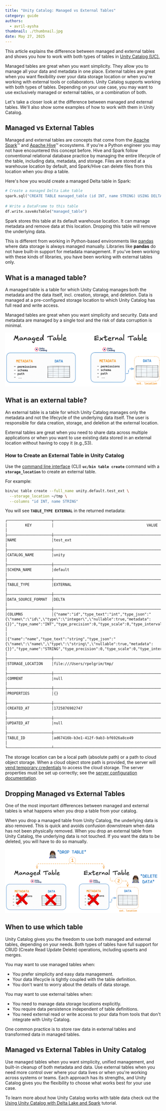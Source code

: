 ```yaml
---
title: "Unity Catalog: Managed vs External Tables"
category: guide
authors:
  - avril-aysha
thumbnail: ./thumbnail.jpg
date: May 27, 2025
---
```


This article explains the difference between managed and external tables and shows you how to work with both types of tables in [Unity Catalog (UC).](https://www.unitycatalog.io/)

Managed tables are great when you want simplicity. They allow you to manage all your data and metadata in one place. External tables are great when you want flexibility over your data storage location or when you're working with external tools or collaborators. Unity Catalog supports working with both types of tables. Depending on your use case, you may want to use exclusively managed or external tables, or a combination of both.

Let's take a closer look at the difference between managed and external tables. We'll also show some examples of how to work with them in Unity Catalog.

## Managed vs External Tables

Managed and external tables are concepts that come from the [Apache Spark](https://spark.apache.org/)™ and [Apache Hive](https://hive.apache.org/)™ ecosystems. If you're a Python engineer you may not have encountered this concept before. Hive and Spark follow conventional relational database practice by managing the entire lifecycle of the table, including data, metadata, and storage. Files are stored at a warehouse location by default, and Spark/Hive can delete files from this location when you drop a table.

Here's how you would create a managed Delta table in Spark:

```python
# Create a managed Delta Lake table
spark.sql("CREATE TABLE managed_table (id INT, name STRING) USING DELTA")

# Write a DataFrame to this table
df.write.saveAsTable("managed_table")
```

Spark stores this table at its default warehouse location. It can manage metadata and remove data at this location. Dropping this table will remove the underlying data.

This is different from working in Python-based environments like [pandas](https://pandas.pydata.org/) where data storage is always managed manually. Libraries like **pandas** do not have built-in support for metadata management. If you've been working with these kinds of libraries, you have been working with external tables only.

## What is a managed table?

A managed table is a table for which Unity Catalog manages both the metadata and the data itself, incl. creation, storage, and deletion. Data is managed at a pre-configured storage location to which Unity Catalog has full read and write access.

Managed tables are great when you want simplicity and security. Data and metadata are managed by a single tool and the risk of data corruption is minimal.

![Managed vs External tables](./managed-vs-external-tables.png)

## What is an external table?

An external table is a table for which Unity Catalog manages only the metadata and not the lifecycle of the underlying data itself. The user is responsible for data creation, storage, and deletion at the external location.

External tables are great when you need to share data across multiple applications or when you want to use existing data stored in an external location without having to copy it (e.g.,S3).

### How to Create an External Table in Unity Catalog

Use the [command line interface](https://docs.unitycatalog.io/usage/cli/) (CLI) **`uc/bin table create`** command with a **`storage_location`** to create an external table.

For example:

```bash
bin/uc table create --full_name unity.default.test_ext \
  --storage_location ~/tmp \
  --columns "id INT, name STRING"
```

You will see **`TABLE_TYPE EXTERNAL`** in the returned metadata:

```
┌────────────────────┬──────────────────────────────────────────────────────────────────────────────────────────┐
│        KEY         │                                          VALUE                                           │
├────────────────────┼──────────────────────────────────────────────────────────────────────────────────────────┤
│NAME                │test_ext                                                                                  │
├────────────────────┼──────────────────────────────────────────────────────────────────────────────────────────┤
│CATALOG_NAME        │unity                                                                                     │
├────────────────────┼──────────────────────────────────────────────────────────────────────────────────────────┤
│SCHEMA_NAME         │default                                                                                   │
├────────────────────┼──────────────────────────────────────────────────────────────────────────────────────────┤
│TABLE_TYPE          │EXTERNAL                                                                                  │
├────────────────────┼──────────────────────────────────────────────────────────────────────────────────────────┤
│DATA_SOURCE_FORMAT  │DELTA                                                                                     │
├────────────────────┼──────────────────────────────────────────────────────────────────────────────────────────┤
│COLUMNS             │{"name":"id","type_text":"int","type_json":"{\"name\":\"id\",\"type\":\"integer\",\"nullable":true,"metadata":{}}","type_name":"INT","type_precision":0,"type_scale":0,"type_interval_type":null,"position":0,"comment":null,"nullable":true,"partition_index":null}       │
│                    │{"name":"name","type_text":"string","type_json":"{\"name\":\"name\",\"type\":\"string\",\"nullable":true,"metadata":{}}","type_name":"STRING","type_precision":0,"type_scale":0,"type_interval_type":null,"position":1,"comment":null,"nullable":true,"partition_index":null}                                                                                        │
├────────────────────┼──────────────────────────────────────────────────────────────────────────────────────────┤
│STORAGE_LOCATION    │file:///Users/rpelgrim/tmp/                                                               │
├────────────────────┼──────────────────────────────────────────────────────────────────────────────────────────┤
│COMMENT             │null                                                                                      │
├────────────────────┼──────────────────────────────────────────────────────────────────────────────────────────┤
│PROPERTIES          │{}                                                                                        │
├────────────────────┼──────────────────────────────────────────────────────────────────────────────────────────┤
│CREATED_AT          │1725876982747                                                                             │
├────────────────────┼──────────────────────────────────────────────────────────────────────────────────────────┤
│UPDATED_AT          │null                                                                                      │
├────────────────────┼──────────────────────────────────────────────────────────────────────────────────────────┤
│TABLE_ID            │ad67416b-b3e1-412f-9ab3-bf6926a8ce49                                                      │
└────────────────────┴──────────────────────────────────────────────────────────────────────────────────────────┘
```

The storage location can be a local path (absolute path) or a path to cloud object storage. When a cloud object store path is provided, the server will [vend temporary credentials](https://www.unitycatalog.io/blogs/unity-catalog-spark-delta-lake) to access the cloud storage. The server properties must be set up correctly; see the [server configuration documentation](https://github.com/avriiil/unitycatalog/blob/b19e54f67883511cc499fcc7a6c7fc1af9e3721c/docs/usage/server.md).

## Dropping Managed vs External Tables

One of the most important differences between managed and external tables is what happens when you drop a table from your catalog.

When you drop a managed table from Unity Catalog, the underlying data is also removed. This is quick and avoids confusion downstream when data has not been physically removed. When you drop an external table from Unity Catalog, the underlying data is not touched. If you want the data to be deleted, you will have to do so manually.

![Dropping Managed vs External tables](./dropping-managed-vs-external-tables.png)

## When to use which table

Unity Catalog gives you the freedom to use both managed and external tables, depending on your needs. Both types of tables have full support for CRUD (Create Read Update Delete) operations, including upserts and merges.

You may want to use managed tables when:

- You prefer simplicity and easy data management.
- Your data lifecycle is tightly coupled with the table definition.
- You don't want to worry about the details of data storage.

You may want to use external tables when:

- You need to manage data storage locations explicitly.
- You require data persistence independent of table definitions.
- You need external read or write access to your data from tools that don't integrate with Unity Catalog.

One common practice is to store raw data in external tables and transformed data in managed tables.

## Managed vs External Tables in Unity Catalog

Use managed tables when you want simplicity, unified management, and built-in cleanup of both metadata and data. Use external tables when you need more control over where your data lives or when you're working across systems or teams. Each approach has its strengths, and Unity Catalog gives you the flexibility to choose what works best for your use case.

To learn more about how Unity Catalog works with table data check out the [Using Unity Catalog with Delta Lake and Spark](https://www.unitycatalog.io/blogs/unity-catalog-spark-delta-lake) tutorial.
